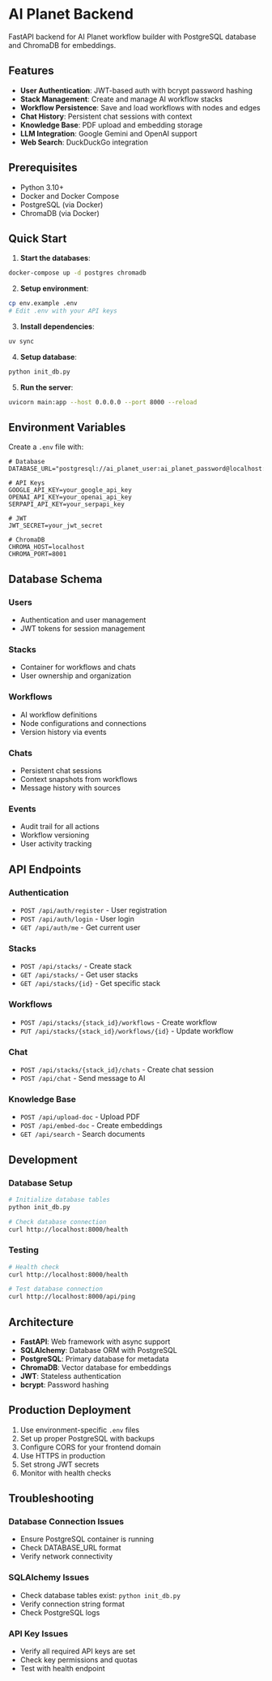 # AI Planet Backend

FastAPI backend for AI Planet workflow builder with PostgreSQL database and ChromaDB for embeddings.

## Features

- **User Authentication**: JWT-based auth with bcrypt password hashing
- **Stack Management**: Create and manage AI workflow stacks
- **Workflow Persistence**: Save and load workflows with nodes and edges
- **Chat History**: Persistent chat sessions with context
- **Knowledge Base**: PDF upload and embedding storage
- **LLM Integration**: Google Gemini and OpenAI support
- **Web Search**: DuckDuckGo integration

## Prerequisites

- Python 3.10+
- Docker and Docker Compose
- PostgreSQL (via Docker)
- ChromaDB (via Docker)

## Quick Start

1. **Start the databases**:
```bash
docker-compose up -d postgres chromadb
```

2. **Setup environment**:
```bash
cp env.example .env
# Edit .env with your API keys
```

3. **Install dependencies**:
```bash
uv sync
```

4. **Setup database**:
```bash
python init_db.py
```

5. **Run the server**:
```bash
uvicorn main:app --host 0.0.0.0 --port 8000 --reload
```

## Environment Variables

Create a `.env` file with:

```env
# Database
DATABASE_URL="postgresql://ai_planet_user:ai_planet_password@localhost:5432/ai_planet"

# API Keys
GOOGLE_API_KEY=your_google_api_key
OPENAI_API_KEY=your_openai_api_key
SERPAPI_API_KEY=your_serpapi_key

# JWT
JWT_SECRET=your_jwt_secret

# ChromaDB
CHROMA_HOST=localhost
CHROMA_PORT=8001
```

## Database Schema

### Users
- Authentication and user management
- JWT tokens for session management

### Stacks
- Container for workflows and chats
- User ownership and organization

### Workflows
- AI workflow definitions
- Node configurations and connections
- Version history via events

### Chats
- Persistent chat sessions
- Context snapshots from workflows
- Message history with sources

### Events
- Audit trail for all actions
- Workflow versioning
- User activity tracking

## API Endpoints

### Authentication
- `POST /api/auth/register` - User registration
- `POST /api/auth/login` - User login
- `GET /api/auth/me` - Get current user

### Stacks
- `POST /api/stacks/` - Create stack
- `GET /api/stacks/` - Get user stacks
- `GET /api/stacks/{id}` - Get specific stack

### Workflows
- `POST /api/stacks/{stack_id}/workflows` - Create workflow
- `PUT /api/stacks/{stack_id}/workflows/{id}` - Update workflow

### Chat
- `POST /api/stacks/{stack_id}/chats` - Create chat session
- `POST /api/chat` - Send message to AI

### Knowledge Base
- `POST /api/upload-doc` - Upload PDF
- `POST /api/embed-doc` - Create embeddings
- `GET /api/search` - Search documents

## Development

### Database Setup
```bash
# Initialize database tables
python init_db.py

# Check database connection
curl http://localhost:8000/health
```

### Testing
```bash
# Health check
curl http://localhost:8000/health

# Test database connection
curl http://localhost:8000/api/ping
```

## Architecture

- **FastAPI**: Web framework with async support
- **SQLAlchemy**: Database ORM with PostgreSQL
- **PostgreSQL**: Primary database for metadata
- **ChromaDB**: Vector database for embeddings
- **JWT**: Stateless authentication
- **bcrypt**: Password hashing

## Production Deployment

1. Use environment-specific `.env` files
2. Set up proper PostgreSQL with backups
3. Configure CORS for your frontend domain
4. Use HTTPS in production
5. Set strong JWT secrets
6. Monitor with health checks

## Troubleshooting

### Database Connection Issues
- Ensure PostgreSQL container is running
- Check DATABASE_URL format
- Verify network connectivity

### SQLAlchemy Issues
- Check database tables exist: `python init_db.py`
- Verify connection string format
- Check PostgreSQL logs

### API Key Issues
- Verify all required API keys are set
- Check key permissions and quotas
- Test with health endpoint
